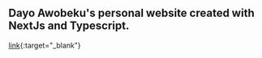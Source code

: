 ## Dayo Awobeku's personal website created with NextJs and Typescript.

[link](https://dayoawobeku.com){:target="_blank"}
